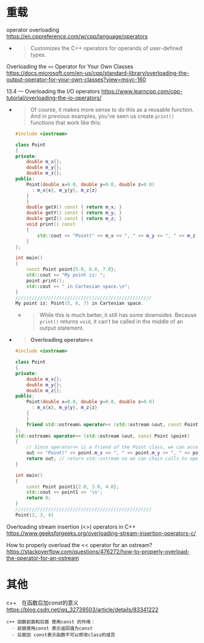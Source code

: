 
# 重载

operator overloading https://en.cppreference.com/w/cpp/language/operators
- > Customizes the C++ operators for operands of user-defined types.

Overloading the `<<` Operator for Your Own Classes https://docs.microsoft.com/en-us/cpp/standard-library/overloading-the-output-operator-for-your-own-classes?view=msvc-160

13.4 — Overloading the I/O operators https://www.learncpp.com/cpp-tutorial/overloading-the-io-operators/
- > Of course, it makes more sense to do this as a reusable function. And in previous examples, you’ve seen us create `print()` functions that work like this:
  ```cpp
  #include <iostream>
  
  class Point
  {
  private:
      double m_x{};
      double m_y{};
      double m_z{};
  public:
      Point(double x=0.0, double y=0.0, double z=0.0)
        : m_x{x}, m_y{y}, m_z{z}
      {
      }
      double getX() const { return m_x; }
      double getY() const { return m_y; }
      double getZ() const { return m_z; }
      void print() const
      {
          std::cout << "Point(" << m_x << ", " << m_y << ", " << m_z << ')';
      }
  };
  
  int main()
  {
      const Point point{5.0, 6.0, 7.0};
      std::cout << "My point is: ";
      point.print();
      std::cout << " in Cartesian space.\n";
  }
  //////////////////////////////////////////////////
  My point is: Point(5, 6, 7) in Cartesian space.
  ```
  * > While this is much better, it still has some downsides. Because `print()` returns `void`, it can’t be called in the middle of an output statement.
- > **Overloading operator<<**
  ```cpp
  #include <iostream>
  
  class Point
  {
  private:
      double m_x{};
      double m_y{};
      double m_z{};
  public:
      Point(double x=0.0, double y=0.0, double z=0.0)
        : m_x{x}, m_y{y}, m_z{z}
      {
      }
      friend std::ostream& operator<< (std::ostream &out, const Point &point);
  };
  std::ostream& operator<< (std::ostream &out, const Point &point)
  {
      // Since operator<< is a friend of the Point class, we can access Point's members directly.
      out << "Point(" << point.m_x << ", " << point.m_y << ", " << point.m_z << ')'; // actual output done here
      return out; // return std::ostream so we can chain calls to operator<<
  }

  int main()
  {
      const Point point1{2.0, 3.0, 4.0};
      std::cout << point1 << '\n';
      return 0;
  }
  //////////////////////////////////////////////////
  Point(2, 3, 4)
  ```

Overloading stream insertion (<>) operators in C++ https://www.geeksforgeeks.org/overloading-stream-insertion-operators-c/

How to properly overload the << operator for an ostream? https://stackoverflow.com/questions/476272/how-to-properly-overload-the-operator-for-an-ostream

# 其他

c++　在函数后加const的意义 https://blog.csdn.net/qq_32739503/article/details/83341222
```console
c++ 函数前面和后面 使用const 的作用：
  · 前面使用const 表示返回值为const
  · 后面加 const表示函数不可以修改class的成员
```

